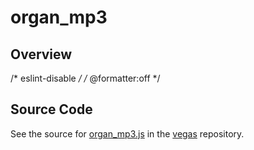 # organ_mp3

## Overview

/* eslint-disable */
/* @formatter:off */



## Source Code

See the source for [organ_mp3.js](https://github.com/phetsims/vegas/blob/main/sounds/organ_mp3.js) in the [vegas](https://github.com/phetsims/vegas) repository.
